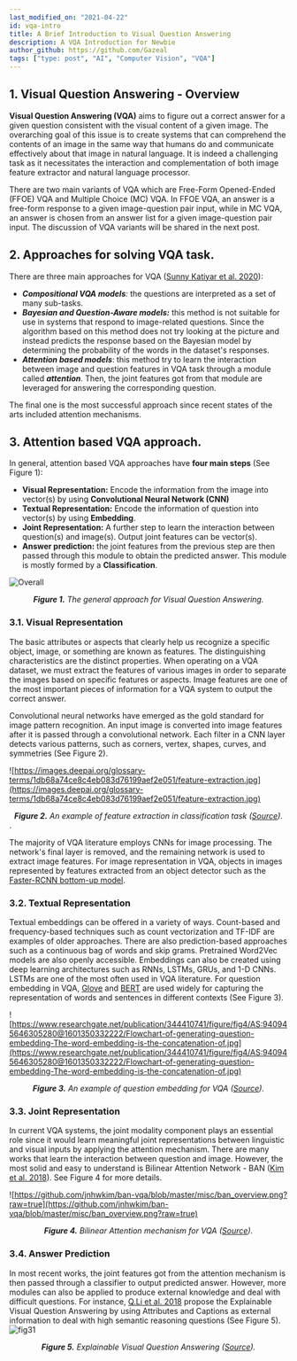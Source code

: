 ```yaml
---
last_modified_on: "2021-04-22"
id: vqa-intro
title: A Brief Introduction to Visual Question Answering
description: A VQA Introduction for Newbie
author_github: https://github.com/Gazeal
tags: ["type: post", "AI", "Computer Vision", "VQA"]
---
```


## 1. Visual Question Answering - Overview

**Visual Question Answering (VQA)** aims to figure out a correct answer for a given question consistent with the visual content of a given image. The overarching goal of this issue is to create systems that can comprehend the contents of an image in the same way that humans do and communicate effectively about that image in natural language. It is indeed a challenging task as it necessitates the interaction and complementation of both image feature extractor and natural language processor.

There are two main variants of VQA which are Free-Form Opened-Ended (FFOE) VQA and Multiple Choice (MC) VQA. In FFOE VQA, an answer is a free-form response to a given image-question pair input, while in MC VQA, an answer is chosen from an answer list for a given image-question pair input. The discussion of VQA variants will be shared in the next post.

## 2. Approaches for solving VQA task.

There are three main approaches for VQA ([Sunny Katiyar et al. 2020](http://www.ijstr.org/final-print/jan2020/A-Survey-On-Visual-Questioning-Answering-Datasets-Approaches-And-Models.pdf)):

- ***Compositional VQA models**:* the questions are interpreted as a set of many sub-tasks.
- ***Bayesian and Question-Aware models:*** this method is not suitable for use in systems that respond to image-related questions. Since the algorithm based on this method does not try looking at the picture and instead predicts the response based on the Bayesian model by determining the probability of the words in the dataset's responses.
- ***Attention based models***: this method try to learn the interaction between image and question features in VQA task through a module called ***attention***. Then, the joint features got from that module are leveraged for answering the corresponding question.

The final one is the most successful approach since recent states of the arts included attention mechanisms.

## 3. Attention based VQA approach.

In general, attention based VQA approaches have **four main steps** (See Figure 1):

- **Visual Representation:** Encode the information from the image into vector(s) by using **Convolutional Neural Network (CNN)**
- **Textual Representation:** Encode the information of question into vector(s) by using **Embedding**.
- **Joint Representation:** A further step to learn the interaction between question(s) and image(s). Output joint features can be vector(s).
- **Answer prediction:** the joint features from the previous step are then passed through this module to obtain the predicted answer. This module is mostly formed by a **Classification**.

![Overall](https://vision.aioz.io/f/50f4694d718d47248440/?dl=1)


*<center>**Figure 1.** The general approach for Visual Question Answering.</center>*

### 3.1. **Visual Representation**

The basic attributes or aspects that clearly help us recognize a specific object, image, or something are known as features. The distinguishing characteristics are the distinct properties. When operating on a VQA dataset, we must extract the features of various images in order to separate the images based on specific features or aspects. Image features are one of the most important pieces of information for a VQA system to output the correct answer.

Convolutional neural networks have emerged as the gold standard for image pattern recognition. An input image is converted into image features after it is passed through a convolutional network. Each filter in a CNN layer detects various patterns, such as corners, vertex, shapes, curves, and symmetries (See Figure 2).

![https://images.deepai.org/glossary-terms/1db68a74ce8c4eb083d76199aef2e051/feature-extraction.jpg](https://images.deepai.org/glossary-terms/1db68a74ce8c4eb083d76199aef2e051/feature-extraction.jpg)

*<center>**Figure 2.** An example of feature extraction in classification task ([Source](https://www.ncbi.nlm.nih.gov/pmc/articles/PMC5455148/)).</center>*.

The majority of VQA literature employs CNNs for image processing. The network's final layer is removed, and the remaining network is used to extract image features. For image representation in VQA, objects in images represented by features extracted from an object detector such as the [Faster-RCNN bottom-up model](https://arxiv.org/pdf/1707.07998.pdf).

### 3.2. Textual **Representation**

Textual embeddings can be offered in a variety of ways. Count-based and frequency-based techniques such as count vectorization and TF-IDF are examples of older approaches. There are also prediction-based approaches such as a continuous bag of words and skip grams. Pretrained Word2Vec models are also openly accessible. Embeddings can also be created using deep learning architectures such as RNNs, LSTMs, GRUs, and 1-D CNNs. LSTMs are one of the most often used in VQA literature. For question embedding in VQA, [Glove](https://nlp.stanford.edu/pubs/glove.pdf) and [BERT](https://arxiv.org/pdf/1810.04805.pdf) are used widely for capturing the representation of words and sentences in different contexts (See Figure 3).

![https://www.researchgate.net/publication/344410741/figure/fig4/AS:940945646305280@1601350332222/Flowchart-of-generating-question-embedding-The-word-embedding-is-the-concatenation-of.jpg](https://www.researchgate.net/publication/344410741/figure/fig4/AS:940945646305280@1601350332222/Flowchart-of-generating-question-embedding-The-word-embedding-is-the-concatenation-of.jpg)

*<center>**Figure 3.** An example of question embedding for VQA ([Source](https://arxiv.org/pdf/2009.12770.pdf)).</center>*

### 3.3. Joint **Representation**

In current VQA systems, the joint modality component plays an essential role since it would learn meaningful joint representations between linguistic and visual inputs by applying the attention mechanism. There are many works that learn the interaction between question and image. However, the most solid and easy to understand is Bilinear Attention Network - BAN ([Kim et al. 2018](https://arxiv.org/pdf/1805.07932.pdf)). See Figure 4 for more details.

![https://github.com/jnhwkim/ban-vqa/blob/master/misc/ban_overview.png?raw=true](https://github.com/jnhwkim/ban-vqa/blob/master/misc/ban_overview.png?raw=true)

*<center>**Figure 4.** Bilinear Attention mechanism for VQA ([Source](https://arxiv.org/pdf/1805.07932.pdf)).</center>*

### 3.4. Answer Prediction

In most recent works, the joint features got from the attention mechanism is then passed through a classifier to output predicted answer. However, more modules can also be applied to produce external knowledge and deal with difficult questions. For instance, [Q.Li et al. 2018](https://arxiv.org/pdf/1801.09041.pdf) propose the Explainable Visual Question Answering by using Attributes and Captions as external information to deal with high semantic reasoning questions (See Figure 5).
![fig31](https://vision.aioz.io/f/8872a6622e1e400eba35/?dl=1)

*<center>**Figure 5.** Explainable Visual Question Answering ([Source](https://arxiv.org/pdf/1801.09041.pdf)).</center>*
